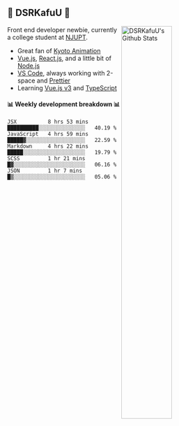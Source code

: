 ## 🍥 DSRKafuU 🍥

<img align="right" alt="DSRKafuU's Github Stats" width="48%" src="https://github-readme-stats.vercel.app/api?username=dsrkafuu&count_private=true&show_icons=true&title_color=7793cc&icon_color=7793cc&text_color=595858&bg_color=ffffff" />

Front end developer newbie, currently a college student at [NJUPT](https://www.njupt.edu.cn).

- Great fan of [Kyoto Animation](https://www.kyotoanimation.co.jp)
- [Vue.js](https://vuejs.org), [React.js](https://reactjs.org), and a little bit of [Node.js](https://nodejs.org)
- [VS Code](https://code.visualstudio.com), always working with 2-space and [Prettier](https://prettier.io)
- Learning [Vue.js v3](https://v3.vuejs.org) and [TypeScript](https://www.typescriptlang.org)

#### :bar_chart: Weekly development breakdown :bar_chart:

<!--START_SECTION:waka-->
```text
JSX          8 hrs 53 mins   ██████████░░░░░░░░░░░░░░░   40.19 % 
JavaScript   4 hrs 59 mins   █████▓░░░░░░░░░░░░░░░░░░░   22.59 % 
Markdown     4 hrs 22 mins   █████░░░░░░░░░░░░░░░░░░░░   19.79 % 
SCSS         1 hr 21 mins    █▓░░░░░░░░░░░░░░░░░░░░░░░   06.16 % 
JSON         1 hr 7 mins     █▒░░░░░░░░░░░░░░░░░░░░░░░   05.06 % 
```
<!--END_SECTION:waka-->
